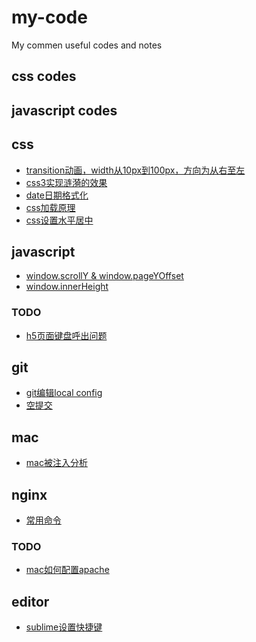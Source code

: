 # my-code

My commen useful codes and notes
## css codes


## javascript codes


## css
* [transition动画，width从10px到100px，方向为从右至左](https://github.com/hutaoer/my-code/blob/master/pages/transition_anim_r2l.html)
* [css3实现涟漪的效果](https://github.com/hutaoer/my-code/blob/master/pages/css3_lianyi.html)
* [date日期格式化]()
* [css加载原理](https://github.com/hutaoer/my-code/blob/master/notes/css_resoure_load.md)
* [css设置水平居中](https://github.com/hutaoer/my-code/blob/master/notes/css_horizontally_center.md)

## javascript
* [window.scrollY & window.pageYOffset](https://github.com/hutaoer/my-code/blob/master/notes/scrollY_and_pageYOffset.md)
* [window.innerHeight](https://github.com/hutaoer/my-code/blob/master/notes/js_innerHeight.md)

### TODO
* [h5页面键盘呼出问题](https://github.com/hutaoer/my-code/blob/master/notes/h5_keyboard_focus.md)

## git
* [git编辑local config](https://github.com/hutaoer/my-code/blob/master/notes/git_local_config.md)
* [空提交](https://github.com/hutaoer/my-code/blob/master/notes/git_empty_commit.md)

## mac
* [mac被注入分析](https://github.com/hutaoer/my-code/blob/master/notes/mac_osx_bug.md)

## nginx
* [常用命令](https://github.com/hutaoer/my-code/blob/master/notes/linux_normal_cmd.md)

### TODO
* [mac如何配置apache]()


## editor
* [sublime设置快捷键](http://www.zhugexiaojue.com/note/reindent-753.html)